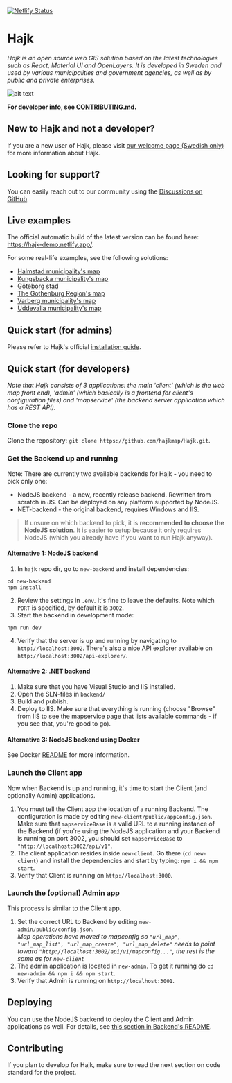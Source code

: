 [![Netlify Status](https://img.shields.io/netlify/fa0760e3-fd3a-43bf-a704-27e05cb901cc)](https://app.netlify.com/sites/hajk-demo/deploys)

# Hajk

_Hajk is an open source web GIS solution based on the latest technologies such as React, Material UI and OpenLayers. It is developed in Sweden and used by various municipalities and government agencies, as well as by public and private enterprises._

![alt text](https://user-images.githubusercontent.com/110222/96265856-42960000-0fc6-11eb-805e-9e41ec5d77f9.png "Hajk 3 with all tools visible")

**For developer info, see [CONTRIBUTING.md](https://github.com/hajkmap/Hajk/blob/master/CONTRIBUTING.md).**

## New to Hajk and not a developer?

If you are a new user of Hajk, please visit [our welcome page (Swedish only)](https://hajkmap.github.io/Hajk) for more information about Hajk.

## Looking for support?
You can easily reach out to our community using the [Discussions on GitHub](https://github.com/hajkmap/Hajk/discussions). 

## Live examples

The official automatic build of the latest version can be found here: https://hajk-demo.netlify.app/.

For some real-life examples, see the following solutions:

- [Halmstad municipality's map](https://karta.halmstad.se)
- [Kungsbacka municipality's map](https://karta.kungsbacka.se)
- [Göteborg stad](https://karta.goteborg.se)
- [The Gothenburg Region's map](https://karta.goteborgsregionen.se)
- [Varberg municipality's map](https://karta.varberg.se)
- [Uddevalla municipality's map](https://karta.uddevalla.se)

## Quick start (for admins)

Please refer to Hajk's official [installation guide](https://github.com/hajkmap/Hajk/wiki/Installation-guide-%28for-pre-packaged-releases%29).

## Quick start (for developers)

_Note that Hajk consists of 3 applications: the main 'client' (which is the web map front end), 'admin' (which basically is a frontend for client's configuration files) and 'mapservice' (the backend server application which has a REST API)._

### Clone the repo

Clone the repository: `git clone https://github.com/hajkmap/Hajk.git`.

### Get the Backend up and running

Note: There are currently two available backends for Hajk - you need to pick only one:

- NodeJS backend - a new, recently release backend. Rewritten from scratch in JS. Can be deployed on any platform supported by NodeJS.
- NET-backend - the original backend, requires Windows and IIS.

> If unsure on which backend to pick, it is **recommended to choose the NodeJS solution**. It is easier to setup because it only requires NodeJS (which you already have if you want to run Hajk anyway).

#### Alternative 1: NodeJS backend

1. In `hajk` repo dir, go to `new-backend` and install dependencies:

```
cd new-backend
npm install
```

2. Review the settings in `.env`. It's fine to leave the defaults. Note which `PORT` is specified, by default it is `3002`.
3. Start the backend in development mode:

```
npm run dev
```

4. Verify that the server is up and running by navigating to `http://localhost:3002`. There's also a nice API explorer available on `http://localhost:3002/api-explorer/`.

#### Alternative 2: .NET backend

1. Make sure that you have Visual Studio and IIS installed.
1. Open the SLN-files in `backend/`
1. Build and publish.
1. Deploy to IIS. Make sure that everything is running (choose "Browse" from IIS to see the mapservice page that lists available commands - if you see that, you're good to go).

#### Alternative 3: NodeJS backend using Docker

See Docker [README](Docker/README.md) for more information.

### Launch the Client app

Now when Backend is up and running, it's time to start the Client (and optionally Admin) applications.

1. You must tell the Client app the location of a running Backend. The configuration is made by editing `new-client/public/appConfig.json`. Make sure that `mapserviceBase` is a valid URL to a running instance of the Backend (if you're using the NodeJS application and your Backend is running on port 3002, you should set `mapserviceBase` to `"http://localhost:3002/api/v1"`.
1. The client application resides inside `new-client`. Go there (`cd new-client`) and install the dependencies and start by typing: `npm i && npm start`.
1. Verify that Client is running on `http://localhost:3000`.

### Launch the (optional) Admin app

This process is similar to the Client app.

1. Set the correct URL to Backend by editing `new-admin/public/config.json`.  
*Map operations have moved to mapconfig so `"url_map", "url_map_list", "url_map_create", "url_map_delete"` needs to point toward `"http://localhost:3002/api/v1/mapconfig..."`, the rest is the same as for `new-client`*
3. The admin application is located in `new-admin`. To get it running do `cd new-admin && npm i && npm start`.
4. Verify that Admin is running on `http://localhost:3001`.

## Deploying

You can use the NodeJS backend to deploy the Client and Admin applications as well. For details, see [this section in Backend's README](https://github.com/hajkmap/Hajk/tree/master/new-backend#deploy).

## Contributing

If you plan to develop for Hajk, make sure to read the next section on code standard for the project.
